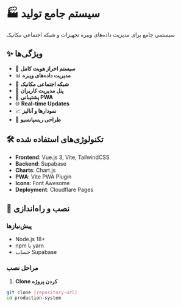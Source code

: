 # 🏭 سیستم جامع تولید

سیستمی جامع برای مدیریت داده‌های ویبره تجهیزات و شبکه اجتماعی مکانیک

## ✨ ویژگی‌ها

- 🔐 **سیستم احراز هویت کامل**
- 📊 **مدیریت داده‌های ویبره**
- 💬 **شبکه اجتماعی مکانیک** 
- 👥 **پنل مدیریت کاربران**
- 📱 **پشتیبانی PWA**
- 🌐 **Real-time Updates**
- 📈 **نمودارها و آنالیز**
- 🎨 **طراحی ریسپانسیو**

## 🛠️ تکنولوژی‌های استفاده شده

- **Frontend**: Vue.js 3, Vite, TailwindCSS
- **Backend**: Supabase
- **Charts**: Chart.js
- **PWA**: Vite PWA Plugin
- **Icons**: Font Awesome
- **Deployment**: Cloudflare Pages

## 🚀 نصب و راه‌اندازی

### پیش‌نیازها

- Node.js 18+
- npm یا yarn
- حساب Supabase

### مراحل نصب

1. **Clone کردن پروژه**
```bash
git clone [repository-url]
cd production-system